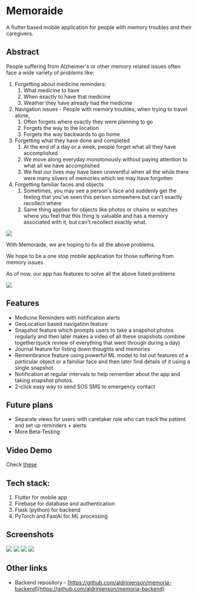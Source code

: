# Memoraide

A flutter based mobile application for people with memory troubles and their caregivers.

## Abstract

People suffering from Alzheimer's or other memory related issues often face a wide variety of problems like:

1. Forgetting about medicine reminders:
   1. What medicine to have
   2. When exactly to have that medicine 
   3. Weather they have already had the medicine
2. Navigation issues - People with memory troubles, when trying to travel alone,
   1. Often forgets where exactly they were planning to go
   2. Forgets the way to the location
   3. Forgets the way backwards to go home
3. Forgetting what they have done and completed
   1. At the end of a day or a week, people forget what all they have accomplished
   2. We move along everyday monotonously without paying attention to what all we have accomplished
   3. We feel our lives may have been uneventful when all the while there were many slivers of memories which we may have forgotten
4. Forgetting familiar faces and objects
   1. Sometimes, you may see a person's face and suddenly get the feeling that you've seen this person somewhere but can't exactly recollect where
   2. Same thing applies for objects like photos or chains or watches where you feel that this thing is valuable and has a memory associated with it, but can't recollect exactly what.

![](demo/problems.png)


With Memoraide, we are hoping to fix all the above problems. 

We hope to be a one stop mobile application for those suffering from memory issues

As of now, our app has features to solve all the above listed problems




![](demo/solution.png)
## Features

- Medicine Reminders with notification alerts
- GeoLocation based navigation feature
- Snapshot feature which prompts users to take a snapshot photos regularly and then later makes a video of all these snapshots combine together(quick review of everything that went through during a day)
- Journal feature for listing down thoughts and memories
- Remembrance feature using powerful ML model to list out features of a particular object or a familiar face and then later find details of it using a single snapshot.
- Notification at regular intervals to help remember about the app and taking snapshot photos.
- 2-click easy way to send SOS SMS to emergency contact

## Future plans

- Separate views for users with caretaker role who can track the patient and set up reminders + alerts
- More Beta-Testing

## Video Demo

Check [these](demo/videos)


## Tech stack:

1. Flutter for mobile app
2. Firebase for database and authentication
3. Flask (python) for backend
4. PyTorch and FastAi for ML processing

## Screenshots 
![](demo/homeScreen.png)
![](demo/snapshot.png)
![](demo/reminders.png)
![](demo/home2.png)

## Other links

- Backend repository - [https://github.com/aldrinjenson/memoria-backend](https://github.com/aldrinjenson/memoria-backend)
